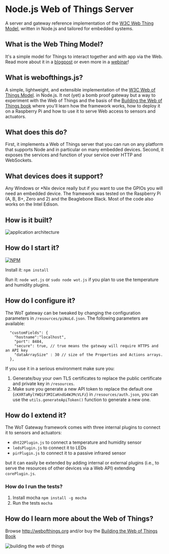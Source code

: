 # Node.js Web of Things Server
A server and gateway reference implementation of the [W3C Web Thing Model](http://model.webofthings.io),
written in Node.js and tailored for embedded systems.

## What is the Web Thing Model?
It's a simple model for Things to interact together and with app via the Web. Read more about
it in a [blogpost](http://radar.oreilly.com/2015/10/helping-things-in-the-iot-speak-the-same-language.html) or even more in a [webinar](https://www.oreilly.com/ideas/building-iot-systems-with-web-standards)!

## What is webofthings.js?
A simple, lightweight, and extensible implementation of the [W3C Web of Things Model](http://model.webofthings.io).
 in Node.js. It not (yet) a bomb proof gateway but a way to experiment with the Web of Things and the basis of the [Building the Web of Things book](https://www.manning.com/books/building-the-web-of-things?a_bid=16f48f14&a_aid=wot) 
where you'll learn how the framework works, how to deploy it on a Raspberry Pi and how to use it to serve Web access to sensors 
and actuators.

## What does this do?
First, it implements a Web of Things server that you can run on any platform that supports Node and in particular on many embedded devices. Second, it exposes the services and function of your service over HTTP and WebSockets.

## What devices does it support?

Any Windows or *Nix device really but if you want to use the GPIOs you will need an embedded device.
The framework was tested on the Raspberry Pi (A, B, B+, Zero and 2) and the Beaglebone Black.
Most of the code also works on the Intel Edison.

## How is it built?
![application architecture](https://raw.githubusercontent.com/webofthings/webofthings.js/master/docs/webofthingsjs-archi.png)

## How do I start it?

[![NPM](https://nodei.co/npm/package/webofthings)](https://www.npmjs.com/package/webofthings)

Install it: `npm install`

Run it: `node wot.js` or `sudo node wot.js` if you plan to use the temperature and humidity plugins.

## How do I configure it?

The WoT gateway can be tweaked by changing the configuration parameters in `/resources/piNoLd.json`.
The following parameters are available:

```
  "customFields": {
    "hostname":"localhost",
    "port": 8484,
    "secure": true, // true means the gateway will require HTTPS and an API key
    "dataArraySize" : 30 // size of the Properties and Actions arrays.
  },
```

If you use it in a serious environment make sure you:

1. Generate/buy your own TLS certificates to replace the public certificate and private key in `/resources`.
2. Make sure you generate a new API token to replace the default one (`cKXRTaRylYWQiF3MICaKndG4WJMcVLFz`) in
`/resources/auth.json`, you can use the `utils.generateApiToken()` function to generate a new one.

## How do I extend it?

The WoT Gateway framework comes with three internal plugins to connect it to sensors and actuators:

* `dht22Plugin.js` to connect a temperature and humidity sensor
* `ledsPlugin.js` to connect it to LEDs
* `pirPlugin.js` to connect it to a passive infrared sensor

but it can easily be extended by adding internal or external plugins (i.e., to serve the resources
of other devices via a Web API) extending `corePlugin.js`.

### How do I run the tests?

1. Install mocha `npm install -g mocha`
2. Run the tests `mocha`

## How do I learn more about the Web of Things?
Browse http://webofthings.org and/or buy the [Building the Web of Things Book](http://book.webofthings.io)

![building the web of things](https://raw.githubusercontent.com/webofthings/webofthings.js/master/docs/building-the-web-of-things.png)
